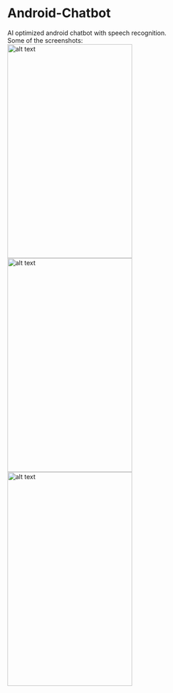 # Android-Chatbot
AI optimized android chatbot with speech recognition.</br>
Some of the screenshots:</br>
<img src="https://github.com/pranayanand123/Android-Chatbot/blob/master/Screenshot_20180519-211650.png" alt="alt text" width="280" height="480">
<img src="https://github.com/pranayanand123/Android-Chatbot/blob/master/Screenshot_20180519-211701.png" alt="alt text" width="280" height="480">
<img src="https://github.com/pranayanand123/Android-Chatbot/blob/master/Screenshot_20180519-211720.png" alt="alt text" width="280" height="480">
